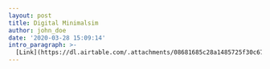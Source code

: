 ```yaml
---
layout: post
title: Digital Minimalsim
author: john_doe
date: '2020-03-28 15:09:14'
intro_paragraph: >-
  [Link](https://dl.airtable.com/.attachments/08681685c28a1485725f30c6713dadc5/14d91d6c/CalNewport-DigitalMinimalism_ChoosingaFocusedLifeinaNoisyWorld-Portfolio2019.epub)
---
```

